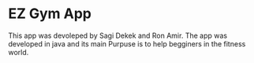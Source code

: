 # EZ Gym App
This app was devoleped by Sagi Dekek and Ron Amir.
The app was developed in java and its main Purpuse is to help begginers in the fitness world.
